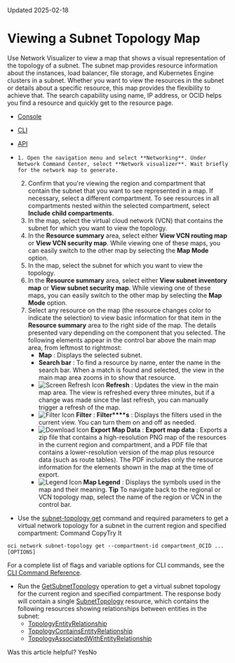 Updated 2025-02-18
# Viewing a Subnet Topology Map
Use Network Visualizer to view a map that shows a visual representation of the topology of a subnet.
The subnet map provides resource information about the instances, load balancer, file storage, and Kubernetes Engine clusters in a subnet. Whether you want to view the resources in the subnet or details about a specific resource, this map provides the flexibility to achieve that. The search capability using name, IP address, or OCID helps you find a resource and quickly get to the resource page.
  * [Console](https://docs.oracle.com/en-us/iaas/Content/Network/Tasks/view-subnet-topology-map.htm)
  * [CLI](https://docs.oracle.com/en-us/iaas/Content/Network/Tasks/view-subnet-topology-map.htm)
  * [API](https://docs.oracle.com/en-us/iaas/Content/Network/Tasks/view-subnet-topology-map.htm)


  *     1. Open the navigation menu and select **Networking**. Under Network Command Center, select **Network visualizer**. Wait briefly for the network map to generate.
    2. Confirm that you're viewing the region and compartment that contain the subnet that you want to see represented in a map. If necessary, select a different compartment. To see resources in all compartments nested within the selected compartment, select **Include child compartments**. 
    3. In the map, select the virtual cloud network (VCN) that contains the subnet for which you want to view the topology.
    4. In the **Resource summary** area, select either **View VCN routing map** or **View VCN security map**. While viewing one of these maps, you can easily switch to the other map by selecting the **Map Mode** option.
    5. In the map, select the subnet for which you want to view the topology. 
    6. In the **Resource summary** area, select either **View subnet inventory map** or **View subnet security map**. While viewing one of these maps, you can easily switch to the other map by selecting the **Map Mode** option. 
    7. Select any resource on the map (the resource changes color to indicate the selection) to view basic information for that item in the **Resource summary** area to the right side of the map. The details presented vary depending on the component that you selected. 
The following elements appear in the control bar above the main map area, from leftmost to rightmost: 
       * **Map** : Displays the selected subnet.
       * **Search bar** : To find a resource by name, enter the name in the search bar. When a match is found and selected, the view in the main map area zooms in to show that resource. 
       * ![Screen Refresh Icon](https://docs.oracle.com/en-us/iaas/Content/Network/Images/visualization_refresh.svg) **Refresh** : Updates the view in the main map area. The view is refreshed every three minutes, but if a change was made since the last refresh, you can manually trigger a refresh of the map.
       * ![Filter Icon](https://docs.oracle.com/en-us/iaas/Content/Network/Images/visualization_filter.svg) **Filter** : **Filter****s** : Displays the filters used in the current view. You can turn them on and off as needed. 
       * ![Download Icon](https://docs.oracle.com/en-us/iaas/Content/Network/Images/visualization_download.svg) **Export Map Data** : **Export map data** : Exports a zip file that contains a high-resolution PNG map of the resources in the current region and compartment, and a PDF file that contains a lower-resolution version of the map plus resource data (such as route tables). The PDF includes only the resource information for the elements shown in the map at the time of export.
       * ![Legend Icon](https://docs.oracle.com/en-us/iaas/Content/Network/Images/visualization_legend.svg) **Map Legend** : Displays the symbols used in the map and their meaning.
**Tip**
To navigate back to the regional or VCN topology map, select the name of the region or VCN in the control bar.
  * Use the [subnet-topology get](https://docs.oracle.com/iaas/tools/oci-cli/latest/oci_cli_docs/cmdref/network/subnet-topology/get.html) command and required parameters to get a virtual network topology for a subnet in the current region and specified compartment:
Command
CopyTry It
```
oci network subnet-topology get --compartment-id compartment_OCID ... [OPTIONS]
```

For a complete list of flags and variable options for CLI commands, see the [CLI Command Reference](https://docs.oracle.com/iaas/tools/oci-cli/latest).
  * Run the [GetSubnetTopology](https://docs.oracle.com/iaas/api/#/en/iaas/latest/SubnetTopology/GetSubnetTopology) operation to get a virtual subnet topology for the current region and specified compartment.
The response body will contain a single [SubnetTopology](https://docs.oracle.com/iaas/api/#/en/iaas/latest/SubnetTopology/) resource, which contains the following resources showing relationships between entities in the subnet:
    * [TopologyEntityRelationship](https://docs.oracle.com/iaas/api/#/en/iaas/latest/datatypes/TopologyEntityRelationship)
    * [TopologyContainsEntityRelationship](https://docs.oracle.com/iaas/api/#/en/iaas/latest/datatypes/TopologyContainsEntityRelationship)
    * [TopologyAssociatedWithEntityRelationship](https://docs.oracle.com/iaas/api/#/en/iaas/latest/datatypes/TopologyAssociatedWithEntityRelationship)


Was this article helpful?
YesNo

